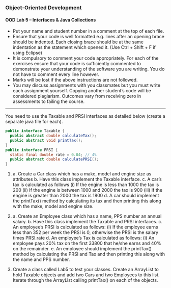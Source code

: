 ### Object-Oriented Development

#### OOD Lab 5 – Interfaces & Java Collections

- Put your name and student number in a comment at the top of each file.
- Ensure that your code is well formatted e.g. lines after an opening brace should be indented. Each closing brace should be at the same indentation as the statement which opened it. (Use Ctrl + Shift + F if using Eclipse)
- It is compulsory to comment your code appropriately. For each of the exercises ensure that your code is sufficiently commented to demonstrate your understanding of the software you are writing. You do not have to comment every line however.
- Marks will be lost if the above instructions are not followed.
- You may discuss assignments with you classmates but you must write each assignment yourself. Copying another student’s code will be considered plagiarism. Outcomes vary from receiving zero in assessments to failing the course.

---

You need to use the Taxable and PRSI interfaces as detailed below (create a separate java file for each).
  ```java
  public interface Taxable {
    public abstract double calculateTax();
    public abstract void printTax();
  }
  public interface PRSI {
    static final double rate = 0.04; // 4%
    public abstract double calculatePRSI();
  }
  ```

1.  a. Create a Car class which has a make, model and engine size as attributes
    b. Have this class implement the Taxable interface.
    c. A car’s tax is calculated as follows
    (i) If the engine is less than 1000 the tax is 200
    (ii) If the engine is between 1000 and 2000 the tax is 900
    (iii) If the engine is greater than 2000 the tax is 1800
    d. A car should implement the printTax() method by calculating its tax and then printing this along with the make, model and engine size.
2.  a. Create an Employee class which has a name, PPS number an annual salary.
    b. Have this class implement the Taxable and PRSI interfaces.
    c. An employee’s PRSI is calculated as follows:
    (i) If the employee earns less than 352 per week the PRSI is 0, otherwise the PRSI is the salary times PRSI.rate
    d. An employee’s Tax is calculated as follows:
    (i) An employee pays 20% tax on the first 33800 that he/she earns and 40% on the remainder.
    e. An employee should implement the printTax() method by calculating the PRSI and Tax and then printing this along with the name and PPS number.

3.  Create a class called Lab5 to test your classes. Create an ArrayList to hold Taxable objects and add two Cars and two Employees to this list. Iterate through the ArrayList calling printTax() on each of the objects.
